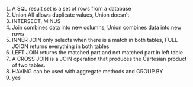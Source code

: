 1.   A SQL result set is a set of rows from a database
2.  Union All allows duplicate values, Union doesn't
3.  INTERSECT, MINUS
4.  Join combines data into new columns, Union combines data into new rows
5.  INNER JOIN only selects when there is a match in both tables, FULL JOION returns everything in both tables
6.  LEFT JOIN returns the matched part and not matched part in left table
7.  A CROSS JOIN is a JOIN operation that produces the Cartesian product of two tables.
8.  HAVING can be used with aggregate methods and GROUP BY
9.  yes